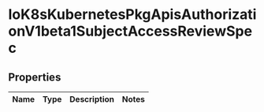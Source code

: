 
# IoK8sKubernetesPkgApisAuthorizationV1beta1SubjectAccessReviewSpec

## Properties
Name | Type | Description | Notes
------------ | ------------- | ------------- | -------------



